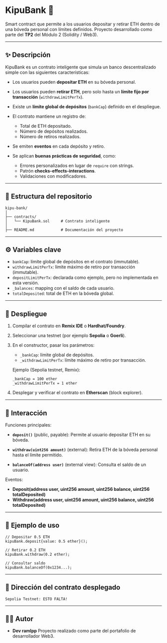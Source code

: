 # KipuBank 🏦

Smart contract que permite a los usuarios depositar y retirar ETH dentro de una bóveda personal con límites definidos. Proyecto desarrollado como parte del **TP2** del Módulo 2 (Solidity / Web3).

---

## ✨ Descripción

KipuBank es un contrato inteligente que simula un banco descentralizado simple con las siguientes características:

* Los usuarios pueden **depositar ETH** en su bóveda personal.
* Los usuarios pueden **retirar ETH**, pero solo hasta un **límite fijo por transacción** (`withdrawLimitPerTx`).
* Existe un **límite global de depósitos** (`bankCap`) definido en el despliegue.
* El contrato mantiene un registro de:

  * Total de ETH depositado.
  * Número de depósitos realizados.
  * Número de retiros realizados.
* Se emiten **eventos** en cada depósito y retiro.
* Se aplican **buenas prácticas de seguridad**, como:

  * Errores personalizados en lugar de `require` con strings.
  * Patrón **checks-effects-interactions**.
  * Validaciones con modificadores.

---

## 📂 Estructura del repositorio

```
kipu-bank/
│
├── contracts/
│   └── KipuBank.sol     # Contrato inteligente
│
├── README.md            # Documentación del proyecto
```

---

## ⚙️ Variables clave

* `bankCap`: límite global de depósitos en el contrato (immutable).
* `withdrawLimitPerTx`: límite máximo de retiro por transacción (immutable).
* `depositLimitPerTx`: declarada como ejemplo, pero no implementada en esta versión.
* `_balances`: mapping con el saldo de cada usuario.
* `totalDeposited`: total de ETH en la bóveda global.

---

## 🚀 Despliegue

1. Compilar el contrato en **Remix IDE** o **Hardhat/Foundry**.

2. Seleccionar una testnet (por ejemplo **Sepolia** o **Goerli**).

3. En el constructor, pasar los parámetros:

   * `_bankCap`: límite global de depósitos.
   * `_withdrawLimitPerTx`: límite máximo de retiro por transacción.

   Ejemplo (Sepolia testnet, Remix):

   ```
   _bankCap = 100 ether
   _withdrawLimitPerTx = 1 ether
   ```

4. Desplegar y verificar el contrato en **Etherscan** (block explorer).

---

## 🔎 Interacción

Funciones principales:

* **`deposit()`** (public, payable):
  Permite al usuario depositar ETH en su bóveda.

* **`withdraw(uint256 amount)`** (external):
  Retira ETH de la bóveda personal hasta el límite permitido.

* **`balanceOf(address user)`** (external view):
  Consulta el saldo de un usuario.

Eventos:

* **Deposit(address user, uint256 amount, uint256 balance, uint256 totalDeposited)**
* **Withdraw(address user, uint256 amount, uint256 balance, uint256 totalDeposited)**

---

## 📜 Ejemplo de uso

```solidity
// Depositar 0.5 ETH
kipuBank.deposit{value: 0.5 ether}();

// Retirar 0.2 ETH
kipuBank.withdraw(0.2 ether);

// Consultar saldo
kipuBank.balanceOf(0x1234...);
```

---

## 📍 Dirección del contrato desplegado

```
Sepolia Testnet: ESTO FALTA!
```

---

## 👨‍💻 Autor

* **Dev ramlpp**
  Proyecto realizado como parte del portafolio de desarrollador Web3.
